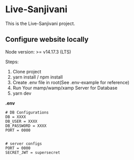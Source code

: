 # Live-Sanjivani

This is the Live-Sanjivani project.

## Configure website locally

Node version: >= v14.17.3 (LTS)

Steps:

1. Clone project
2. yarn install / npm install
3. Create .env file in root(See .env-example for reference)
4. Run Your mamp/wamp/xamp Server for Database
5. yarn dev

**.env**

```
# DB Configurations
DB = XXXX
DB_USER = XXXX
DB_PASSWORD = XXXX
PORT = 0000


# server configs
PORT = 0000
SECRET_JWT = supersecret
```
